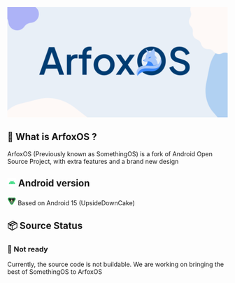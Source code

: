 ![banner](https://raw.githubusercontent.com/ArfoxOS/.github/main/illustrations/default.png)

## 🦊 What is ArfoxOS ?
ArfoxOS (Previously known as SomethingOS) is a fork of Android Open Source Project, with extra features and a brand new design

## <img src="https://raw.githubusercontent.com/ArfoxOS/.github/main/ressources/android.png" height="20" /> Android version
<img src="https://raw.githubusercontent.com/ArfoxOS/.github/main/ressources/android/15.png" height="20" /> Based on Android 15 (UpsideDownCake)

## 📦 Source Status

### 🔴 Not ready
Currently, the source code is not buildable. We are working on bringing the best of SomethingOS to ArfoxOS

